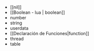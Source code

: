 - [[nil]]
- [[Boolean - lua | boolean]]
- number
- string
- userdata
- [[Declaración de Funciones|function]]
- thread
- table